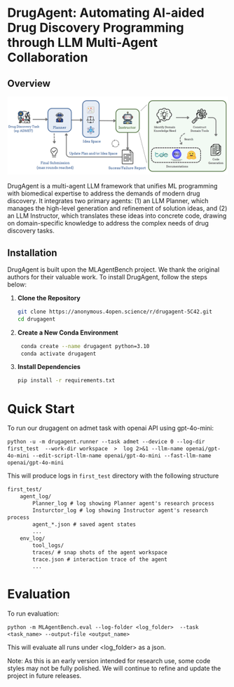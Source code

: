 # DrugAgent: Automating AI-aided Drug Discovery Programming through LLM Multi-Agent Collaboration

## Overview

<p align="center">
  <img src="figs/overview.png" alt="DrugAgent Overview" width="600px" />
</p>

DrugAgent is a multi-agent LLM framework that unifies ML programming with biomedical expertise to address the demands of modern drug discovery. It integrates two primary agents: (1) an LLM Planner, which manages the high-level generation and refinement of solution ideas, and (2) an LLM Instructor, which translates these ideas into concrete code, drawing on domain-specific knowledge to address the complex needs of drug discovery tasks.

## Installation

DrugAgent is built upon the MLAgentBench project. We thank the original authors for their valuable work. To install DrugAgent, follow the steps below:

1. **Clone the Repository**

   ```bash
   git clone https://anonymous.4open.science/r/drugagent-5C42.git
   cd drugagent
   ```

2. **Create a New Conda Environment**

   ```bash
    conda create --name drugagent python=3.10
    conda activate drugagent
   ```
2. **Install Dependencies**
   ```bash
   pip install -r requirements.txt
   ```


# Quick Start

To run our drugagent on admet task with openai API using gpt-4o-mini:

```
python -u -m drugagent.runner --task admet --device 0 --log-dir first_test  --work-dir workspace  >  log 2>&1 --llm-name openai/gpt-4o-mini --edit-script-llm-name openai/gpt-4o-mini --fast-llm-name openai/gpt-4o-mini
```


This will produce logs in `first_test` directory with the following structure
```
first_test/
    agent_log/
        Planner_log # log showing Planner agent's research process
        Insturctor_log # log showing Instructor agent's research process
        agent_*.json # saved agent states
        ...
    env_log/
        tool_logs/ 
        traces/ # snap shots of the agent workspace
        trace.json # interaction trace of the agent
        ...
```

# Evaluation

To run evaluation:
```
python -m MLAgentBench.eval --log-folder <log_folder>  --task <task_name> --output-file <output_name>
```

This will evaluate all runs under <log_folder> as a json.

Note: As this is an early version intended for research use, some code styles may not be fully polished. We will continue to refine and update the project in future releases.